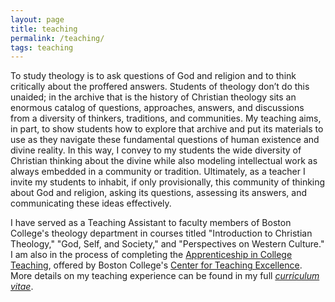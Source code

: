 ```yaml
---
layout: page
title: teaching
permalink: /teaching/
tags: teaching
---
```


To study theology is to ask questions of God and religion and to think critically about the proffered answers. Students of theology don’t do this unaided; in the archive that is the history of Christian theology sits an enormous catalog of questions, approaches, answers, and discussions from a diversity of thinkers, traditions, and communities. My teaching aims, in part, to show students how to explore that archive and put its materials to use as they navigate these fundamental questions of human existence and divine reality. In this way, I convey to my students the wide diversity of Christian thinking about the divine while also modeling intellectual work as always embedded in a community or tradition. Ultimately, as a teacher I invite my students to inhabit, if only provisionally, this community of thinking about God and religion, asking its questions, assessing its answers, and communicating these ideas effectively.

I have served as a Teaching Assistant to faculty members of Boston College's theology department in courses titled "Introduction to Christian Theology," "God, Self, and Society," and "Perspectives on Western Culture." I am also in the process of completing the [Apprenticeship in College Teaching](https://www.bc.edu/content/bc-web/academics/sites/center-for-teaching-excellence/programs-events/graduate-student-programs/Apprenticeship-In-College-Teaching.html), offered by Boston College's [Center for Teaching Excellence](https://www.bc.edu/content/bc-web/academics/sites/center-for-teaching-excellence.html). More details on my teaching experience can be found in my full *[curriculum vitae](http://andrewbelfield.com/cv/)*.